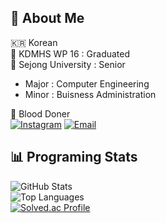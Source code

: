 ## 🚀 About Me  
🇰🇷 Korean  
🔹 KDMHS WP 16 : Graduated  
🔹 Sejong University : Senior  
  - Major : Computer Engineering
  - Minor : Buisness Administration

🔹 Blood Doner  
[![Instagram](https://img.shields.io/badge/Instagram-E4405F?style=flat-square&logo=instagram&logoColor=white)](https://www.instagram.com/gdj0208/)
[![Email](https://img.shields.io/badge/Email-D14836?style=flat-square&logo=gmail&logoColor=white)](mailto:gdjsun@naver.com)

## 📊 Programing Stats
![GitHub Stats](https://github-readme-stats.vercel.app/api?username=gdj0208&show_icons=true&theme=radical)  
![Top Languages](https://github-readme-stats.vercel.app/api/top-langs/?username=gdj0208&layout=compact&theme=radical)  
[![Solved.ac Profile](http://mazassumnida.wtf/api/generate_badge?boj=gdj0208)](https://solved.ac/gdj0208)  
